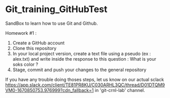 # Git_training_GitHubTest
SandBox to learn how to use Git and Github.

Homework #1 :

1. Create a GitHub account
2. Clone this repository
3. In your local project version, create a text file using a pseudo (ex : alex.txt) and write inside the response to this question :
What is your soks color ?
4. Stage, commit and push your changes to the general repository


If you have any trouble doing thoses steps, let us know on our actual sclack
https://app.slack.com/client/TE81PR8KU/C030ARHL3QC/thread/D01DTQM9VM0-1670850753.976999?cdn_fallback=1
in 'git-crnl-lab' channel.
